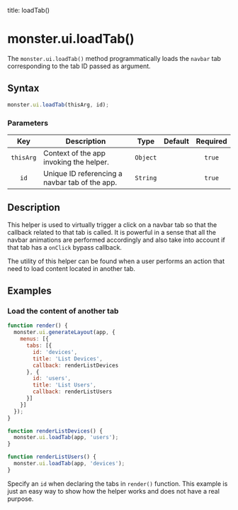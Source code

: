 title: loadTab()

# monster.ui.loadTab()
The `monster.ui.loadTab()` method programmatically loads the `navbar` tab corresponding to the tab ID passed as argument.

## Syntax
```javascript
monster.ui.loadTab(thisArg, id);
```

### Parameters
Key | Description | Type | Default | Required
:-: | --- | :-: | :-: | :-:
`thisArg` | Context of the app invoking the helper. | `Object` | | `true`
`id` | Unique ID referencing a navbar tab of the app. | `String` | | `true`

## Description
This helper is used to virtually trigger a click on a navbar tab so that the callback related to that tab is called. It is powerful in a sense that all the navbar animations are performed accordingly and also take into account if that tab has a `onClick` bypass callback.

The utility of this helper can be found when a user performs an action that need to load content located in another tab.

## Examples
### Load the content of another tab
```javascript
function render() {
  monster.ui.generateLayout(app, {
    menus: [{
      tabs: [{
        id: 'devices',
        title: 'List Devices',
        callback: renderListDevices
      }, {
        id: 'users',
        title: 'List Users',
        callback: renderListUsers
      }]
    }]
  });
}

function renderListDevices() {
  monster.ui.loadTab(app, 'users');
}

function renderListUsers() {
  monster.ui.loadTab(app, 'devices');
}
```
Specify an `id` when declaring the tabs in `render()` function. This example is just an easy way to show how the helper works and does not have a real purpose.
